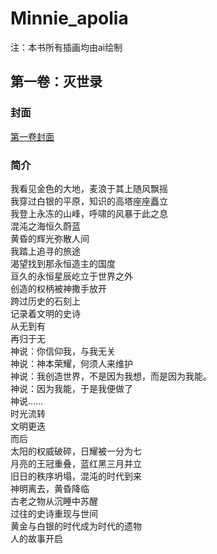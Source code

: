 # Minnie_apolia     
注：本书所有插画均由ai绘制   

## 第一卷：灭世录       
### 封面        
[第一卷封面](https://github.com/Aierlanta/Minnie_apolia/blob/main/%E7%AC%AC%E4%B8%80%E9%83%A8%EF%BC%9A%E7%81%AD%E4%B8%96%E5%BD%95/%E6%8F%92%E5%9B%BE/%E5%B0%81%E9%9D%A2%EF%BC%88%E5%90%AB%E5%AD%97.png)     
### 简介        
我看见金色的大地，麦浪于其上随风飘摇    
我穿过白银的平原，知识的高塔座座矗立    
我登上永冻的山峰，呼啸的风暴于此之息    
混沌之海恒久蔚蓝    
黄昏的辉光弥散人间  
我踏上追寻的旅途    
渴望找到那永恒造主的国度    
亘久的永恒星辰屹立于世界之外    
创造的权柄被神撒手放开  
跨过历史的石刻上    
记录着文明的史诗    
从无到有    
再归于无    
神说：你信仰我，与我无关    
神说：神本荣耀，何须人来维护    
神说：我创造世界，不是因为我想，而是因为我能。  
神说：因为我能，于是我便做了    
神说......  
时光流转    
文明更迭    
而后    
太阳的权威破碎，日耀被一分为七  
月亮的王冠重叠，蓝红黑三月并立  
旧日的秩序坍塌，混沌的时代到来  
神明离去，黄昏降临  
古老之物从沉睡中苏醒    
过往的史诗重现与世间    
黄金与白银的时代成为时代的遗物  
人的故事开启    
